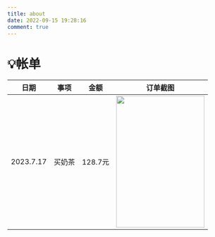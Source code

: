 ```yaml
---
title: about
date: 2022-09-15 19:28:16
comment: true
---
```

# 💡帐单

| **日期**      | **事项**   | **金额**    |                           **订单截图**                           |
| --------- | ------ | ------- | :----------------------------------------------------------: |
| 2023.7.17 | 买奶茶 | 128.7元 | <img src="https://gwzone.oss-cn-beijing.aliyuncs.com/typora-user-images/image-20230717174941423.png" width="200" height="300"> |








<!-- ## 灵感


## 想法

向团队提出一个问题，让事情顺利进行

----------
## 后续步骤

- [ ] 打破陈规 @某人
- [ ] 从待办到完成 @某人 -->
